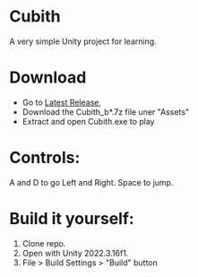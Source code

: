 # Cubith
 A very simple Unity project for learning.

# Download
- Go to [Latest Release](https://github.com/MikiMirai/Cubith/releases), 
- Download the Cubith_b*.7z file uner "Assets"
- Extract and open Cubith.exe to play

# Controls:
A and D to go Left and Right.
Space to jump.

# Build it yourself:
1. Clone repo.
2. Open with Unity 2022.3.16f1.
3. File > Build Settings > "Build" button
